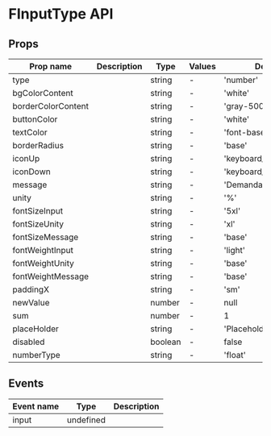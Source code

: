 # FInputType API

## Props

| Prop name          | Description | Type    | Values | Default               |
| ------------------ | ----------- | ------- | ------ | --------------------- |
| type               |             | string  | -      | 'number'              |
| bgColorContent     |             | string  | -      | 'white'               |
| borderColorContent |             | string  | -      | 'gray-500'            |
| buttonColor        |             | string  | -      | 'white'               |
| textColor          |             | string  | -      | 'font-base'           |
| borderRadius       |             | string  | -      | 'base'                |
| iconUp             |             | string  | -      | 'keyboard_arrow_up'   |
| iconDown           |             | string  | -      | 'keyboard_arrow_down' |
| message            |             | string  | -      | 'Demanda acima de:'   |
| unity              |             | string  | -      | '%'                   |
| fontSizeInput      |             | string  | -      | '5xl'                 |
| fontSizeUnity      |             | string  | -      | 'xl'                  |
| fontSizeMessage    |             | string  | -      | 'base'                |
| fontWeightInput    |             | string  | -      | 'light'               |
| fontWeightUnity    |             | string  | -      | 'base'                |
| fontWeightMessage  |             | string  | -      | 'base'                |
| paddingX           |             | string  | -      | 'sm'                  |
| newValue           |             | number  | -      | null                  |
| sum                |             | number  | -      | 1                     |
| placeHolder        |             | string  | -      | 'Placeholder'         |
| disabled           |             | boolean | -      | false                 |
| numberType         |             | string  | -      | 'float'               |

## Events

| Event name | Type      | Description |
| ---------- | --------- | ----------- |
| input      | undefined |
